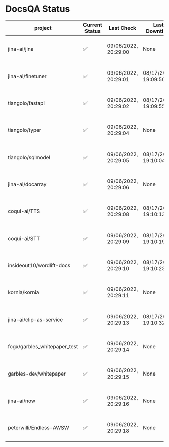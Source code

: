 # DocsQA Status

|          project           |Current Status|     Last Check     |   Last Downtime    |              % Uptime              |
|----------------------------|--------------|--------------------|--------------------|------------------------------------|
|jina-ai/jina                |✅            |09/06/2022, 20:29:00|None                |100.000 (since 08/29/2022, 11:24:14)|
|jina-ai/finetuner           |✅            |09/06/2022, 20:29:01|08/17/2022, 19:09:50|98.661 (since 08/15/2022, 07:09:42) |
|tiangolo/fastapi            |✅            |09/06/2022, 20:29:02|08/17/2022, 19:09:55|98.831 (since 08/15/2022, 07:09:42) |
|tiangolo/typer              |✅            |09/06/2022, 20:29:04|None                |100.000 (since 09/05/2022, 23:29:05)|
|tiangolo/sqlmodel           |✅            |09/06/2022, 20:29:05|08/17/2022, 19:10:04|94.459 (since 08/15/2022, 07:09:42) |
|jina-ai/docarray            |✅            |09/06/2022, 20:29:06|None                |99.722 (since 08/24/2022, 01:39:12) |
|coqui-ai/TTS                |✅            |09/06/2022, 20:29:08|08/17/2022, 19:10:13|99.818 (since 08/15/2022, 07:09:42) |
|coqui-ai/STT                |✅            |09/06/2022, 20:29:09|08/17/2022, 19:10:19|96.843 (since 08/15/2022, 07:09:42) |
|insideout10/wordlift-docs   |✅            |09/06/2022, 20:29:10|08/17/2022, 19:10:23|96.685 (since 08/15/2022, 07:09:42) |
|kornia/kornia               |✅            |09/06/2022, 20:29:11|None                |99.473 (since 08/30/2022, 13:49:49) |
|jina-ai/clip-as-service     |✅            |09/06/2022, 20:29:13|08/17/2022, 19:10:32|99.819 (since 08/15/2022, 07:09:42) |
|fogx/garbles_whitepaper_test|✅            |09/06/2022, 20:29:14|None                |100.000 (since 09/05/2022, 12:53:01)|
|garbles-dev/whitepaper      |✅            |09/06/2022, 20:29:15|None                |99.593 (since 08/24/2022, 01:39:12) |
|jina-ai/now                 |✅            |09/06/2022, 20:29:16|None                |100.000 (since 08/24/2022, 01:39:12)|
|peterwilli/Endless-AWSW     |✅            |09/06/2022, 20:29:18|None                |100.000 (since 09/05/2022, 08:33:35)|
